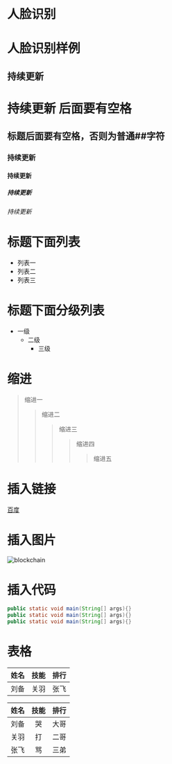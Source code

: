 # 人脸识别
人脸识别样例
====

持续更新
-----
# 持续更新 后面要有空格
## 标题后面要有空格，否则为普通##字符
### 持续更新
#### 持续更新
##### 持续更新
###### 持续更新

# 标题下面列表
* 列表一
* 列表二
* 列表三

# 标题下面分级列表
* 一级
  * 二级
    * 三级



# 缩进

> 缩进一
>> 缩进二
>>> 缩进三
>>>> 缩进四
>>>>> 缩进五

# 插入链接

[百度](https://www.baidu.com/?tn=64075107_1_dg)

# 插入图片

![blockchain](https://ss0.bdstatic.com/70cFvHSh_Q1YnxGkpoWK1HF6hhy/it/u=702257389,1274025419&fm=27&gp=0.jpg "区块链")


# 插入代码
```java
public static void main(String[] args){}
public static void main(String[] args){}
public static void main(String[] args){}
```

# 表格

姓名 | 技能 | 排行
---|:--:|---:
刘备|关羽|张飞

姓名|技能|排行
--|:--:|--:
刘备|哭|大哥
关羽|打|二哥
张飞|骂|三弟

